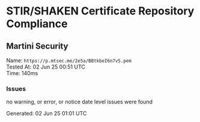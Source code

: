 # STIR/SHAKEN Certificate Repository Compliance

## Martini Security

Name: `https://p.mtsec.me/2e5a/BBtkbeI6n7vS.pem`\
Tested At: 02 Jun 25 00:51 UTC\
Time: 140ms

### Issues

no warning, or error, or notice date level issues were found

Generated: 02 Jun 25 01:01 UTC
